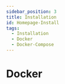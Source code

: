 ```yaml
---
sidebar_position: 3
title: Installation
id: Homepage-Install
tags:
  - Installation
  - Docker
  - Docker-Compose
---
```


# Docker
